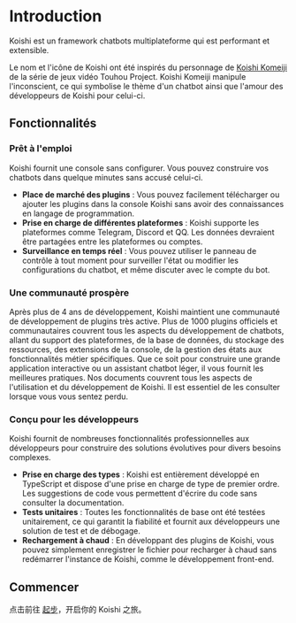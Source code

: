 # Introduction

Koishi est un framework chatbots multiplateforme qui est performant et extensible.

Le nom et l'icône de Koishi ont été inspirés du personnage de [Koishi Komeiji](https://fr.touhouwiki.net/wiki/Koishi_Komeiji) de la série de jeux vidéo Touhou Project. Koishi Komeiji manipule l'inconscient, ce qui symbolise le thème d'un chatbot ainsi que l'amour des développeurs de Koishi pour celui-ci.

## Fonctionnalités

### Prêt à l'emploi

Koishi fournit une console sans configurer. Vous pouvez construire vos chatbots dans quelque minutes sans accusé celui-ci.

- <strong>Place de marché des plugins</strong> : Vous pouvez facilement télécharger ou ajouter les plugins dans la console Koishi sans avoir des connaissances en langage de programmation.
- <strong>Prise en charge de différentes plateformes</strong> : Koishi supporte les plateformes comme Telegram, Discord et QQ. Les données devraient être partagées entre les plateformes ou comptes.
- <strong>Surveillance en temps réel</strong> : Vous pouvez utiliser le panneau de contrôle à tout moment pour surveiller l'état ou modifier les configurations du chatbot, et même discuter avec le compte du bot.

### Une communauté prospère

Après plus de 4 ans de développement, Koishi maintient une communauté de développement de plugins très active. Plus de 1000 plugins officiels et communautaires couvrent tous les aspects du développement de chatbots, allant du support des plateformes, de la base de données, du stockage des ressources, des extensions de la console, de la gestion des états aux fonctionnalités métier spécifiques. Que ce soit pour construire une grande application interactive ou un assistant chatbot léger, il vous fournit les meilleures pratiques. Nos documents couvrent tous les aspects de l'utilisation et du développement de Koishi. Il est essentiel de les consulter lorsque vous vous sentez perdu.

### Conçu pour les développeurs

Koishi fournit de nombreuses fonctionnalités professionnelles aux développeurs pour construire des solutions évolutives pour divers besoins complexes.

- <strong>Prise en charge des types</strong> : Koishi est entièrement développé en TypeScript et dispose d'une prise en charge de type de premier ordre. Les suggestions de code vous permettent d'écrire du code sans consulter la documentation.
- <strong>Tests unitaires</strong> : Toutes les fonctionnalités de base ont été testées unitairement, ce qui garantit la fiabilité et fournit aux développeurs une solution de test et de débogage.
- <strong>Rechargement à chaud</strong> : En développant des plugins de Koishi, vous pouvez simplement enregistrer le fichier pour recharger à chaud sans redémarrer l'instance de Koishi, comme le développement front-end.

## Commencer

点击前往 [起步](./starter/)，开启你的 Koishi 之旅。
